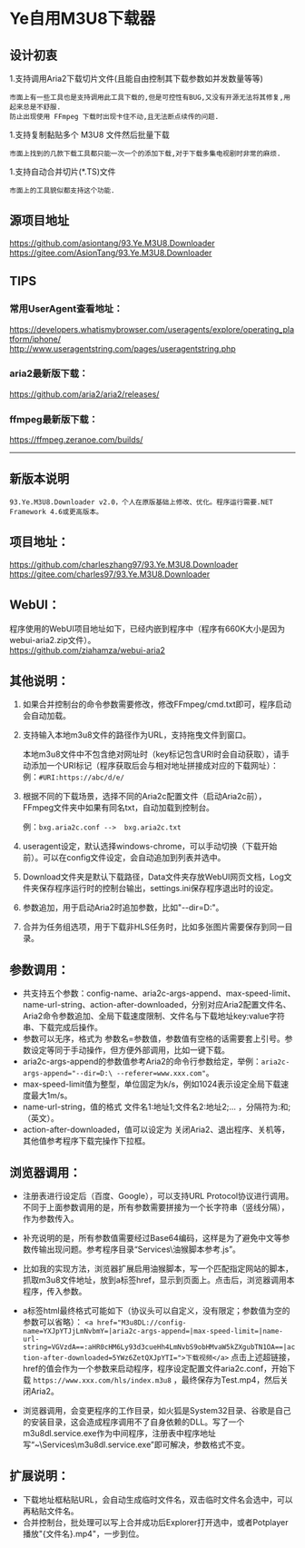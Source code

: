 # Ye自用M3U8下载器

## 设计初衷

1.支持调用Aria2下载切片文件(且能自由控制其下载参数如并发数量等等)

	市面上有一些工具也是支持调用此工具下载的,但是可控性有BUG,又没有开源无法将其修复,用起来总是不舒服.
	防止出现使用 FFmpeg 下载时出现卡住不动,且无法断点续传的问题.

1.支持复制黏贴多个 M3U8 文件然后批量下载

	市面上找到的几款下载工具都只能一次一个的添加下载,对于下载多集电视剧时非常的麻烦.

1.支持自动合并切片(*.TS)文件

	市面上的工具貌似都支持这个功能.

## 源项目地址
https://github.com/asiontang/93.Ye.M3U8.Downloader  
https://gitee.com/AsionTang/93.Ye.M3U8.Downloader  

## TIPS
### 常用UserAgent查看地址：
https://developers.whatismybrowser.com/useragents/explore/operating_platform/iphone/  
http://www.useragentstring.com/pages/useragentstring.php  
### aria2最新版下载：
https://github.com/aria2/aria2/releases/  
### ffmpeg最新版下载：
https://ffmpeg.zeranoe.com/builds/  

----------------------------------------------------------------------------------------------------

## 新版本说明
	93.Ye.M3U8.Downloader v2.0，个人在原版基础上修改、优化。程序运行需要.NET Framework 4.6或更高版本。

## 项目地址：
https://github.com/charleszhang97/93.Ye.M3U8.Downloader  
https://gitee.com/charles97/93.Ye.M3U8.Downloader  
## WebUI：
程序使用的WebUI项目地址如下，已经内嵌到程序中（程序有660K大小是因为webui-aria2.zip文件）。  
https://github.com/ziahamza/webui-aria2  

## 其他说明：
1. 如果合并控制台的命令参数需要修改，修改FFmpeg/cmd.txt即可，程序启动会自动加载。

2. 支持输入本地m3u8文件的路径作为URL，支持拖曳文件到窗口。

	本地m3u8文件中不包含绝对网址时（key标记包含URI时会自动获取），请手动添加一个URI标记（程序获取后会与相对地址拼接成对应的下载网址）：  
	例：`#URI:https://abc/d/e/`

3. 根据不同的下载场景，选择不同的Aria2c配置文件（启动Aria2c前），FFmpeg文件夹中如果有同名txt，自动加载到控制台。  

	例：`bxg.aria2c.conf -->  bxg.aria2c.txt`

4. useragent设定，默认选择windows-chrome，可以手动切换（下载开始前）。可以在config文件设定，会自动追加到列表并选中。

5. Download文件夹是默认下载路径，Data文件夹存放WebUI网页文档，Log文件夹保存程序运行时的控制台输出，settings.ini保存程序退出时的设定。

6. 参数追加，用于启动Aria2时追加参数，比如"--dir=D:\"。

7. 合并为任务组选项，用于下载非HLS任务时，比如多张图片需要保存到同一目录。

## 参数调用：
* 共支持五个参数：config-name、aria2c-args-append、max-speed-limit、name-url-string、action-after-downloaded，分别对应Aria2配置文件名、Aria2命令参数追加、全局下载速度限制、文件名与下载地址key:value字符串、下载完成后操作。
* 参数可以无序，格式为 参数名=参数值，参数值有空格的话需要套上引号。参数设定等同于手动操作，但方便外部调用，比如一键下载。
* aria2c-args-append的参数值参考Aria2的命令行参数给定，举例：`aria2c-args-append="--dir=D:\ --referer=www.xxx.com"`。
* max-speed-limit值为整型，单位固定为k/s，例如1024表示设定全局下载速度最大1m/s。
* name-url-string，值的格式 文件名1:地址1;文件名2:地址2;... ，分隔符为:和;（英文）。
* action-after-downloaded，值可以设定为 关闭Aria2、退出程序、关机等，其他值参考程序下载完操作下拉框。

## 浏览器调用：

* 注册表进行设定后（百度、Google），可以支持URL Protocol协议进行调用。不同于上面参数调用的是，所有参数需要拼接为一个长字符串（竖线分隔），作为参数传入。
* 补充说明的是，所有参数值需要经过Base64编码，这样是为了避免中文等参数传输出现问题。参考程序目录“Services\油猴脚本参考.js”。
* 比如我的实现方法，浏览器扩展启用油猴脚本，写一个匹配指定网站的脚本，抓取m3u8文件地址，放到a标签href，显示到页面上。点击后，浏览器调用本程序，传入参数。

* a标签html最终格式可能如下（协议头可以自定义，没有限定；参数值为空的参数可以省略）：
  `<a href="M3u8DL://config-name=YXJpYTJjLmNvbmY=|aria2c-args-append=|max-speed-limit=|name-url-string=VGVzdA==:aHR0cHM6Ly93d3cueHh4LmNvbS9obHMvaW5kZXgubTN1OA==|action-after-downloaded=5YWz6ZetQXJpYTI=">下载视频</a>`
  点击上述超链接，href的值会作为一个参数来启动程序，程序设定配置文件aria2c.conf，开始下载 `https://www.xxx.com/hls/index.m3u8` ，最终保存为Test.mp4，然后关闭Aria2。
* 浏览器调用，会变更程序的工作目录，如火狐是System32目录、谷歌是自己的安装目录，这会造成程序调用不了自身依赖的DLL。写了一个m3u8dl.service.exe作为中间程序，注册表中程序地址写“~\Services\m3u8dl.service.exe”即可解决，参数格式不变。

## 扩展说明：

* 下载地址框粘贴URL，会自动生成临时文件名，双击临时文件名会选中，可以再粘贴文件名。
* 合并控制台，批处理可以写上合并成功后Explorer打开选中，或者Potplayer播放"{文件名}.mp4"，一步到位。
